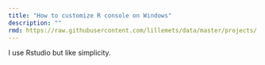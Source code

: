 ```yaml
---
title: "How to customize R console on Windows"
description: ""
rmd: https://raw.githubusercontent.com/lillemets/data/master/projects/.Rmd
---
```


I use Rstudio but like simplicity. 


